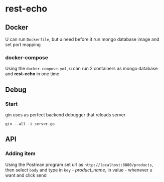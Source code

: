# rest-echo

## Docker

U can run `Dockerfile`, but u need before it run mongo database image and set port mapping

### docker-compose

Using the `docker-compose.yml`, u can run 2 containers as mongo database and **rest-echo** in one time

## Debug

### Start

gin uses as perfect backend debugger that reloads server

```console
gin --all -i server.go
```


## API

### Adding item

Using the Postman program set url as `http://localhost:8080/products`, then select `body` and type in `key` - *product_name*, in value - whenever u want and click send
